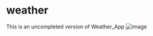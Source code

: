 # weather

This is an uncompleted version of Weather_App
![image](https://github.com/RyzenGG6/Weather_App/assets/120649810/aeefea9b-28a3-436b-9f4c-ceabd7e33313)
